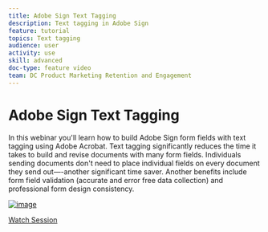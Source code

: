 ```yaml
---
title: Adobe Sign Text Tagging
description: Text tagging in Adobe Sign
feature: tutorial
topics: Text tagging
audience: user
activity: use
skill: advanced
doc-type: feature video
team: DC Product Marketing Retention and Engagement
---
```


# Adobe Sign Text Tagging

In this webinar you'll learn how to build Adobe Sign form fields with text tagging using Adobe Acrobat. Text tagging significantly reduces the time it takes to build and revise documents with many form fields. Individuals sending documents don't need to place individual fields on every document they send out—-another significant time saver. Another benefits include form field validation (accurate and error free data collection) and professional form design consistency.

[![image](Text-Tagging.png)](https://event.on24.com/wcc/r/2338276/415BE4603F60A61A546C0A91528B444F)

[Watch Session](https://event.on24.com/wcc/r/2338276/415BE4603F60A61A546C0A91528B444F)